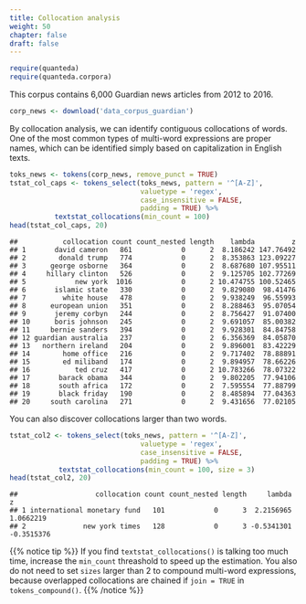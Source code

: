 ```yaml
---
title: Collocation analysis
weight: 50
chapter: false
draft: false
---
```



```r
require(quanteda)
require(quanteda.corpora)
```

This corpus contains 6,000 Guardian news articles from 2012 to 2016.


```r
corp_news <- download('data_corpus_guardian')
```




By collocation analysis, we can identify contiguous collocations of words. One of the most common types of multi-word expressions are proper names, which can be identified simply based on capitalization in English texts.


```r
toks_news <- tokens(corp_news, remove_punct = TRUE)
tstat_col_caps <- tokens_select(toks_news, pattern = '^[A-Z]', 
                                valuetype = 'regex', 
                                case_insensitive = FALSE, 
                                padding = TRUE) %>% 
           textstat_collocations(min_count = 100)
head(tstat_col_caps, 20)
```

```
##           collocation count count_nested length    lambda         z
## 1       david cameron   861            0      2  8.186242 147.76492
## 2        donald trump   774            0      2  8.353863 123.09227
## 3      george osborne   364            0      2  8.687680 107.95511
## 4     hillary clinton   526            0      2  9.125705 102.77269
## 5            new york  1016            0      2 10.474755 100.52465
## 6       islamic state   330            0      2  9.829080  98.41476
## 7         white house   478            0      2  9.938249  96.55993
## 8      european union   351            0      2  8.288463  95.07054
## 9       jeremy corbyn   244            0      2  8.756427  91.07400
## 10      boris johnson   245            0      2  9.691057  85.00382
## 11     bernie sanders   394            0      2  9.928301  84.84758
## 12 guardian australia   237            0      2  6.356369  84.05870
## 13   northern ireland   204            0      2  9.896001  83.42229
## 14        home office   216            0      2  9.717402  78.88891
## 15        ed miliband   174            0      2  9.894957  78.66226
## 16           ted cruz   417            0      2 10.783266  78.07322
## 17       barack obama   344            0      2  9.802205  77.94106
## 18       south africa   172            0      2  7.595554  77.88799
## 19       black friday   190            0      2  8.485894  77.04363
## 20     south carolina   271            0      2  9.431656  77.02105
```

You can also discover collocations larger than two words.


```r
tstat_col2 <- tokens_select(toks_news, pattern = '^[A-Z]', 
                                valuetype = 'regex', 
                                case_insensitive = FALSE, 
                                padding = TRUE) %>% 
            textstat_collocations(min_count = 100, size = 3)
head(tstat_col2, 20)
```

```
##                   collocation count count_nested length     lambda          z
## 1 international monetary fund   101            0      3  2.2156965  1.0662219
## 2              new york times   128            0      3 -0.5341301 -0.3515376
```

{{% notice tip %}}
If you find `textstat_collocations()` is talking too much time, increase the `min_count` threashold to speed up the estimation. You also do not need to set `sizes` larger than 2 to compound multi-word expressions, because overlapped collocations are chained if `join = TRUE` in `tokens_compound()`.
{{% /notice %}}

